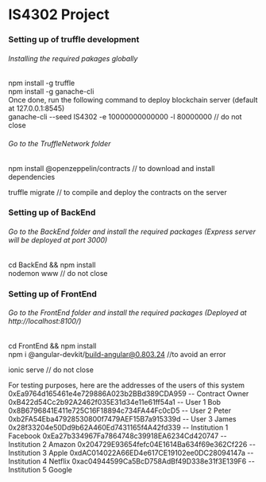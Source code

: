 # IS4302 Project 

### Setting up of truffle development 

###### Installing the required pakages globally
npm install -g truffle
<br>
npm install -g ganache-cli
<br>
Once done, run the following command to deploy blockchain server (default at 127.0.0.1:8545)
<br>
ganache-cli --seed IS4302 -e 10000000000000 -l 80000000  // do not close
###### Go to the TruffleNetwork folder

npm install @openzeppelin/contracts // to download and install dependencies

truffle migrate // to compile and deploy the contracts on the server



### Setting up of BackEnd

###### Go to the BackEnd folder and install the required packages (Express server will be deployed at port 3000)
cd BackEnd && npm install
<br>
nodemon www // do not close


### Setting up of FrontEnd

###### Go to the FrontEnd folder and install the required packages (Deployed at http://localhost:8100/)
cd FrontEnd && npm install
<br>
npm i @angular-devkit/build-angular@0.803.24 //to avoid an error

ionic serve // do not close


For testing purposes, here are the addresses of the users of this system
0xEa9764d165461e4e729886A023b2BBd389CDA959 -- Contract Owner
0xB422d54Cc2b92A2462f035E31d34e11e61ff54a1 -- User 1 Bob 
0x8B6796841E411e725C16F18894c734FA44Fc0cD5 -- User 2 Peter
0xb2FA54Eba47928530800f7479AEF15B7a915339d -- User 3 James
0x28f33204e50Dd9b62A460Ed7431165f4A42fd339 -- Institution 1 Facebook
0xEa27b334967Fa7864748c39918EA6234Cd420747 -- Institution 2 Amazon
0x204729E93654fefc04E1614Ba634f69e362Cf226 -- Institution 3 Apple
0xdAC014022A66ED4e617CE19102ee0DC28094147a -- Institution 4 Netflix
0xac04944599Ca5BcD758AdBf49D338e31f3E139F6 -- Institution 5 Google